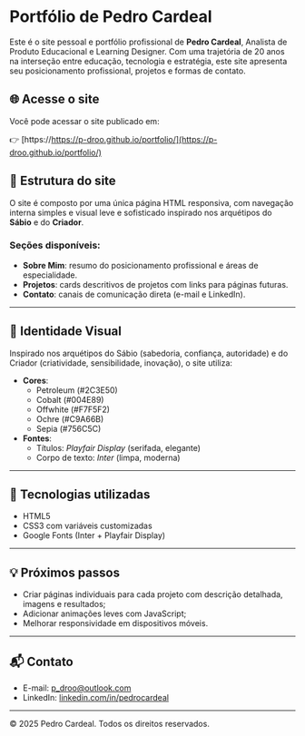 # Portfólio de Pedro Cardeal

Este é o site pessoal e portfólio profissional de **Pedro Cardeal**, Analista de Produto Educacional e Learning Designer. Com uma trajetória de 20 anos na interseção entre educação, tecnologia e estratégia, este site apresenta seu posicionamento profissional, projetos e formas de contato.

## 🌐 Acesse o site

Você pode acessar o site publicado em:

👉 [https://https://p-droo.github.io/portfolio/](https://p-droo.github.io/portfolio/)  


## 🧭 Estrutura do site

O site é composto por uma única página HTML responsiva, com navegação interna simples e visual leve e sofisticado inspirado nos arquétipos do **Sábio** e do **Criador**.

### Seções disponíveis:

- **Sobre Mim**: resumo do posicionamento profissional e áreas de especialidade.
- **Projetos**: cards descritivos de projetos com links para páginas futuras.
- **Contato**: canais de comunicação direta (e-mail e LinkedIn).

---

## 🎨 Identidade Visual

Inspirado nos arquétipos do Sábio (sabedoria, confiança, autoridade) e do Criador (criatividade, sensibilidade, inovação), o site utiliza:

- **Cores**:
  - Petroleum (#2C3E50)
  - Cobalt (#004E89)
  - Offwhite (#F7F5F2)
  - Ochre (#C9A66B)
  - Sepia (#756C5C)
- **Fontes**:
  - Títulos: *Playfair Display* (serifada, elegante)
  - Corpo de texto: *Inter* (limpa, moderna)

---

## 🔧 Tecnologias utilizadas

- HTML5
- CSS3 com variáveis customizadas
- Google Fonts (Inter + Playfair Display)

---

## 💡 Próximos passos

- Criar páginas individuais para cada projeto com descrição detalhada, imagens e resultados;
- Adicionar animações leves com JavaScript;
- Melhorar responsividade em dispositivos móveis.

---

## 📬 Contato

- E-mail: [p_droo@outlook.com](mailto:p_droo@outlook.com)
- LinkedIn: [linkedin.com/in/pedrocardeal](https://linkedin.com/in/pedrocardeal)

---

© 2025 Pedro Cardeal. Todos os direitos reservados.
